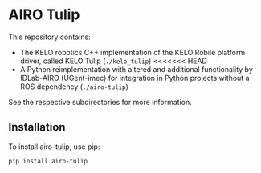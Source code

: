 # AIRO Tulip

This repository contains:

- The KELO robotics C++ implementation of the KELO Robile platform driver, called KELO Tulip (`./kelo_tulip`)
<<<<<<< HEAD
- A Python reimplementation with altered and additional functionality by IDLab-AIRO (UGent-imec) for integration in Python projects without a ROS dependency (`./airo-tulip`)

See the respective subdirectories for more information.

## Installation

To install airo-tulip, use pip:

```
pip install airo-tulip
```
